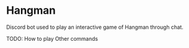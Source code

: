 # Hangman

Discord bot used to play an interactive game of Hangman through chat.

TODO:
How to play
Other commands
